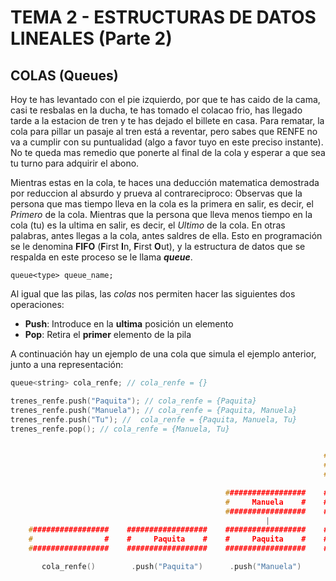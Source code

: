 # TEMA 2 - ESTRUCTURAS DE DATOS LINEALES (Parte 2)
## **COLAS (Queues)**
Hoy te has levantado con el pie izquierdo, por que te has caido de la cama, casi te resbalas en la ducha, te has tomado el colacao frio, has llegado tarde a la estacion de tren y te has dejado el billete en casa. Para rematar, la cola para pillar un pasaje al tren está a reventar, pero sabes que RENFE no va a cumplir con su puntualidad (algo a favor tuyo en este preciso instante). No te queda mas remedio que ponerte al final de la cola y esperar a que sea tu turno para adquirir el abono.

Mientras estas en la cola, te haces una deducción matematica demostrada por reduccion al absurdo y prueva al contrareciproco: Observas que la persona que mas tiempo lleva en la cola es la primera en salir, es decir, el *Primero* de la cola. Mientras que la persona que lleva menos tiempo en la cola (tu) es la ultima en salir, es decir, el *Ultimo* de la cola. En otras palabras, antes llegas a la cola, antes saldres de ella. Esto en programación se le denomina **FIFO** (**F**irst **I**n, **F**irst **O**ut), y la estructura de datos que se respalda en este proceso se le llama ***queue***.

```
queue<type> queue_name;
```

Al igual que las pilas, las *colas* nos permiten hacer las siguientes dos operaciones:

- **Push**: Introduce en la **ultima** posición un elemento
- **Pop**: Retira el **primer** elemento de la pila

A continuación hay un ejemplo de una cola que simula el ejemplo anterior, junto a una representación:

```cc
queue<string> cola_renfe; // cola_renfe = {}

trenes_renfe.push("Paquita"); // cola_renfe = {Paquita}
trenes_renfe.push("Manuela"); // cola_renfe = {Paquita, Manuela}
trenes_renfe.push("Tu"); //  cola_renfe = {Paquita, Manuela, Tu}
trenes_renfe.pop(); // cola_renfe = {Manuela, Tu}
```
```cc

                                                                      ##################
                                                                      #       Tu       #
                                                                      ##################
                                                                               |
                                                ##################    ##################    ##################
                                                #     Manuela    #    #     Manuela    #    #       Tu       #
                                                ##################    ##################    ##################
                                                         |                     |                     |
    ##################    ##################    ##################    ##################    ##################
    #                #    #     Paquita    #    #     Paquita    #    #     Paquita    #    #     Manuela    #
    ##################    ##################    ##################    ##################    ################## 

       cola_renfe()        .push("Paquita")      .push("Manuela")         push("Tu")              .pop()

```